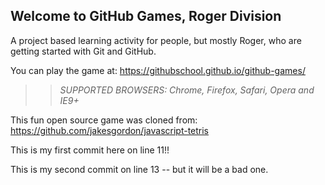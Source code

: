 ## Welcome to GitHub Games, Roger Division

A project based learning activity for people, but mostly Roger, who are getting started with Git and GitHub.

You can play the game at: https://githubschool.github.io/github-games/

>> _*SUPPORTED BROWSERS*: Chrome, Firefox, Safari, Opera and IE9+_

This fun open source game was cloned from: https://github.com/jakesgordon/javascript-tetris

This is my first commit here on line 11!!

This is my second commit on line 13 -- but it will be a bad one.